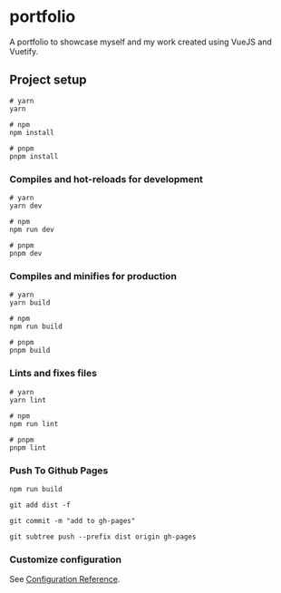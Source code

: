 # portfolio
A portfolio to showcase myself and my work created using VueJS and Vuetify.


## Project setup

```
# yarn
yarn

# npm
npm install

# pnpm
pnpm install
```

### Compiles and hot-reloads for development

```
# yarn
yarn dev

# npm
npm run dev

# pnpm
pnpm dev
```
### Compiles and minifies for production

```
# yarn
yarn build

# npm
npm run build

# pnpm
pnpm build
```

### Lints and fixes files

```
# yarn
yarn lint

# npm
npm run lint

# pnpm
pnpm lint
```

### Push To Github Pages
```
npm run build

git add dist -f

git commit -m "add to gh-pages"

git subtree push --prefix dist origin gh-pages
```

### Customize configuration

See [Configuration Reference](https://vitejs.dev/config/).

